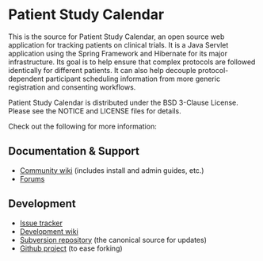 Patient Study Calendar
======================

This is the source for Patient Study Calendar, an open source web application
for tracking patients on clinical trials. It is a Java Servlet application using
the Spring Framework and Hibernate for its major infrastructure. Its goal is to
help ensure that complex protocols are followed identically for different
patients. It can also help decouple protocol-dependent participant scheduling
information from more generic registration and consenting workflows.

Patient Study Calendar is distributed under the BSD 3-Clause License. Please see
the NOTICE and LICENSE files for details.

Check out the following for more information:

## Documentation & Support

* [Community wiki](https://cabig-kc.nci.nih.gov/CTMS/KC/index.php/PSC)
  (includes install and admin guides, etc.)
* [Forums](https://cabig-kc.nci.nih.gov/CTMS/forums/viewforum.php?f=11&sid=cddabedd7fbf1828fe6e27028bc10fed)

## Development

* [Issue tracker](https://code.bioinformatics.northwestern.edu/issues/projects/psc/issues)
* [Development wiki](https://code.bioinformatics.northwestern.edu/issues/wiki/psc)
* [Subversion repository](https://ncisvn.nci.nih.gov/svn/psc)
  (the canonical source for updates)
* [Github project](https://github.com/rsutphin/psc-mirror) (to ease forking)

